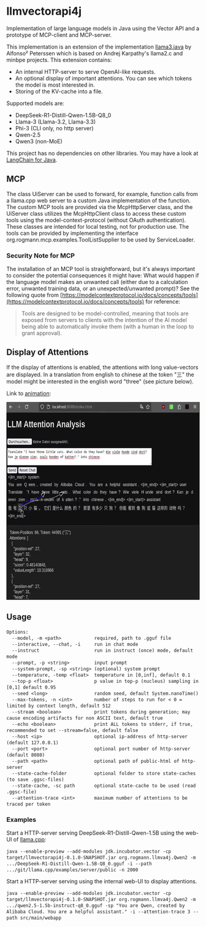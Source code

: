 # llmvectorapi4j

Implementation of large language models in Java using the Vector API and a prototype of MCP-client and MCP-server.

This implementation is an extension of the implementation [llama3.java](https://github.com/mukel/llama3.java) by Alfonso² Peterssen which is based on Andrej Karpathy's llama2.c and minbpe projects. This extension contains:

* An internal HTTP-server to serve OpenAI-like requests.
* An optional display of important attentions. You can see which tokens the model is most interested in.
* Storing of the KV-cache into a file.

Supported models are:
* DeepSeek-R1-Distill-Qwen-1.5B-Q8_0
* Llama-3 (Llama-3.2, Llama-3.3)
* Phi-3 (CLI only, no http server)
* Qwen-2.5
* Qwen3 (non-MoE)

This project has no dependencies on other libraries. You may have a look at [LangChain for Java](https://github.com/langchain4j/langchain4j).

## MCP

The class UiServer can be used to forward, for example, function calls from a llama.cpp web server to a custom Java implementation of the function. The custom MCP tools are provided via the McpHttpServer class, and the UiServer class utilizes the McpHttpClient class to access these custom tools using the model-context-protocol (without OAuth authentication). These classes are intended for local testing, not for production use. The tools can be provided by implementing the interface org.rogmann.mcp.examples.ToolListSupplier to be used by ServiceLoader.

### Security Note for MCP

The installation of an MCP tool is straightforward, but it's always important to consider the potential consequences it might have: What would happen if the language model makes an unwanted call (either due to a calculation error, unwanted training data, or an unexpected/unwanted prompt)? See the following quote from [https://modelcontextprotocol.io/docs/concepts/tools](https://modelcontextprotocol.io/docs/concepts/tools) for reference:

> Tools are designed to be model-controlled, meaning that tools are exposed from servers to clients with the intention of the AI model being able to automatically invoke them (with a human in the loop to grant approval).

## Display of Attentions

If the display of attentions is enabled, the attentions with long value-vectors are displayed. In a translation from english to chinese at the token "三" the model might be interested in the english word "three" (see picture below).

Link to <a href="https://github.com/srogmann/llmvectorapi4j/raw/refs/heads/main/docs/LLM-Attention.01.webm">animation</a>:
<div align="center">
  <a href="https://github.com/srogmann/llmvectorapi4j/raw/refs/heads/main/docs/LLM-Attention.01.webm"><img src="docs/LLM-Attention.01.png" width="662" height="515" /></a>
</div>

## Usage
```
Options:
  --model, -m <path>            required, path to .gguf file
  --interactive, --chat, -i     run in chat mode
  --instruct                    run in instruct (once) mode, default mode
  --prompt, -p <string>         input prompt
  --system-prompt, -sp <string> (optional) system prompt
  --temperature, -temp <float>  temperature in [0,inf], default 0.1
  --top-p <float>               p value in top-p (nucleus) sampling in [0,1] default 0.95
  --seed <long>                 random seed, default System.nanoTime()
  --max-tokens, -n <int>        number of steps to run for < 0 = limited by context length, default 512
  --stream <boolean>            print tokens during generation; may cause encoding artifacts for non ASCII text, default true
  --echo <boolean>              print ALL tokens to stderr, if true, recommended to set --stream=false, default false
  --host <ip>                   optional ip-address of http-server (default 127.0.0.1)
  --port <port>                 optional port number of http-server (default 8080)
  --path <path>                 optional path of public-html of http-server
  --state-cache-folder          optional folder to store state-caches (to save .ggsc-files)
  --state-cache, -sc path       optional state-cache to be used (read .ggsc-file)
  --attention-trace <int>       maximum number of attentions to be traced per token
```

### Examples
Start a HTTP-server serving DeepSeek-R1-Distill-Qwen-1.5B using the web-UI of [llama.cpp](https://github.com/ggerganov/llama.cpp/):

```
java --enable-preview --add-modules jdk.incubator.vector -cp target/llmvectorapi4j-0.1.0-SNAPSHOT.jar org.rogmann.llmva4j.Qwen2 -m .../DeepSeek-R1-Distill-Qwen-1.5B-Q8_0.gguf -i --path .../git/llama.cpp/examples/server/public -n 2000
```

Start a HTTP-server serving using the internal web-UI to display attentions.

```
java --enable-preview --add-modules jdk.incubator.vector -cp target/llmvectorapi4j-0.1.0-SNAPSHOT.jar org.rogmann.llmva4j.Qwen2 -m .../qwen2.5-1.5b-instruct-q8_0.gguf -sp "You are Qwen, created by Alibaba Cloud. You are a helpful assistant." -i --attention-trace 3 --path src/main/webapp
```
